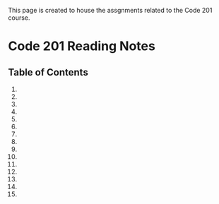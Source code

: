 This page is created to house the assgnments related to the Code 201 course.

# Code 201 Reading Notes

## Table of Contents
  1.
  2.
  3.
  4.
  5.
  6.
  7.
  8.
  9.
  10.
  11.
  12.
  13.
  14.
  15.
 
  


